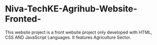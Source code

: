 # Niva-TechKE-Agrihub-Website-Fronted-
This website project is a front website project only developed with HTML, CSS AND JavaScript Languages. It features Agriculture Sector.

